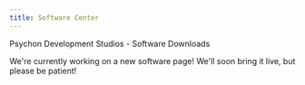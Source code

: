 ```yaml
---
title: Software Center
---
```


Psychon Development Studios - Software Downloads

We're currently working on a new software page! We'll soon bring it live, but please be patient!
